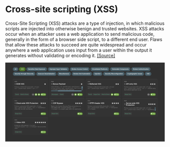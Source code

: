 # Cross-site scripting (XSS)

Cross-Site Scripting (XSS) attacks are a type of injection, in which malicious scripts are injected into otherwise benign and trusted websites. XSS attacks occur when an attacker uses a web application to send malicious code, generally in the form of a browser side script, to a different end user. Flaws that allow these attacks to succeed are quite widespread and occur anywhere a web application uses input from a user within the output it generates without validating or encoding it. [[Source]](https://owasp.org/www-community/attacks/xss/)

![OWASP Juice Shop XSS Challenges](owasp-juice-shop-xss-challenges.png)
